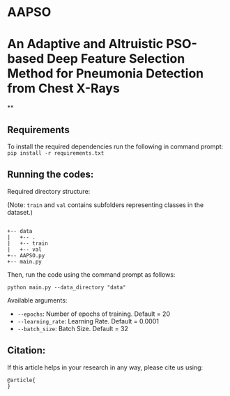 # AAPSO
# An Adaptive and Altruistic PSO-based Deep Feature Selection Method for Pneumonia Detection from Chest X-Rays
**


## Requirements
To install the required dependencies run the following in command prompt:
`pip install -r requirements.txt`

## Running the codes:
Required directory structure:

(Note: ``train`` and ``val`` contains subfolders representing classes in the dataset.)

```

+-- data
|   +-- .
|   +-- train
|   +-- val
+-- AAPSO.py
+-- main.py

```
Then, run the code using the command prompt as follows:

`python main.py --data_directory "data"`

Available arguments:
- `--epochs`: Number of epochs of training. Default = 20
- `--learning_rate`: Learning Rate. Default = 0.0001
- `--batch_size`: Batch Size. Default = 32

## Citation:
If this article helps in your research in any way, please cite us using:

```
@article{
}
```
